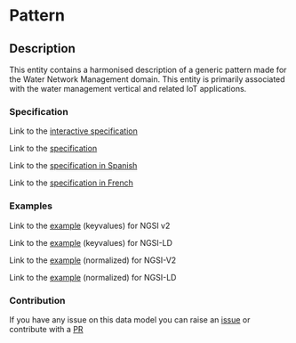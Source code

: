 # Pattern

## Description 

This entity contains a harmonised description of a generic pattern made for the Water Network Management domain. This entity is primarily associated with the water management vertical and related IoT applications.
### Specification

Link to the [interactive specification](https://swagger.lab.fiware.org/?url=https://smart-data-models.github.io/dataModel.WaterNetworkManagement/Pattern/swagger.yaml)

Link to the [specification](https://github.com/smart-data-models/dataModel.WaterNetworkManagement/blob/master/Pattern/doc/spec.md)

Link to the [specification in Spanish](https://github.com/smart-data-models/dataModel.WaterNetworkManagement/blob/master/Pattern/doc/spec_ES.md)

Link to the [specification in French](https://github.com/smart-data-models/dataModel.WaterNetworkManagement/blob/master/Pattern/doc/spec_FR.md)
### Examples

Link to the [example](https://smart-data-models.github.io/dataModel.WaterNetworkManagement/Pattern/examples/example.json) (keyvalues) for NGSI v2

Link to the [example](https://smart-data-models.github.io/dataModel.WaterNetworkManagement/Pattern/examples/example.jsonld) (keyvalues) for NGSI-LD

Link to the [example](https://smart-data-models.github.io/dataModel.WaterNetworkManagement/Pattern/examples/example-normalized.json) (normalized) for NGSI-V2

Link to the [example](https://smart-data-models.github.io/dataModel.WaterNetworkManagement/Pattern/examples/example-normalized.jsonld) (normalized) for NGSI-LD
### Contribution

 If you have any issue on this data model you can raise an [issue](https://github.com/smart-data-models/dataModel.WaterNetworkManagement/issues)  or contribute with a [PR](https://github.com/smart-data-models/dataModel.WaterNetworkManagement/pulls)